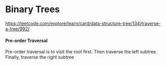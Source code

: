 ﻿# Binary Trees
https://leetcode.com/explore/learn/card/data-structure-tree/134/traverse-a-tree/992/

#### Pre-order Traversal
Pre-order traversal is to visit the root first. Then traverse the left subtree. Finally, traverse the right subtree
